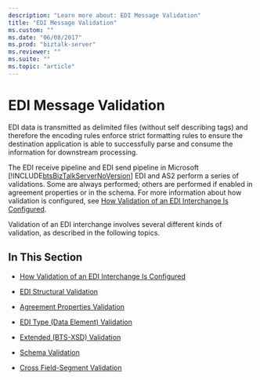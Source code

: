 ```yaml
---
description: "Learn more about: EDI Message Validation"
title: "EDI Message Validation"
ms.custom: ""
ms.date: "06/08/2017"
ms.prod: "biztalk-server"
ms.reviewer: ""
ms.suite: ""
ms.topic: "article"
---
```

# EDI Message Validation
EDI data is transmitted as delimited files (without self describing tags) and therefore the encoding rules enforce strict formatting rules to ensure the destination application is able to successfully parse and consume the information for downstream processing.  
  
 The EDI receive pipeline and EDI send pipeline in Microsoft [!INCLUDE[btsBizTalkServerNoVersion](../includes/btsbiztalkservernoversion-md.md)] EDI and AS2 perform a series of validations. Some are always performed; others are performed if enabled in agreement properties or in the schema. For more information about how validation is configured, see [How Validation of an EDI Interchange Is Configured](../core/how-validation-of-an-edi-interchange-is-configured.md).  
  
 Validation of an EDI interchange involves several different kinds of validation, as described in the following topics.  
  
## In This Section  
  
-   [How Validation of an EDI Interchange Is Configured](../core/how-validation-of-an-edi-interchange-is-configured.md)  
  
-   [EDI Structural Validation](../core/edi-structural-validation.md)  
  
-   [Agreement Properties Validation](../core/agreement-properties-validation.md)  
  
-   [EDI Type (Data Element) Validation](../core/edi-type-data-element-validation.md)  
  
-   [Extended (BTS-XSD) Validation](../core/extended-bts-xsd-validation.md)  
  
-   [Schema Validation](../core/schema-validation2.md)  
  
-   [Cross Field-Segment Validation](../core/cross-field-segment-validation.md)
